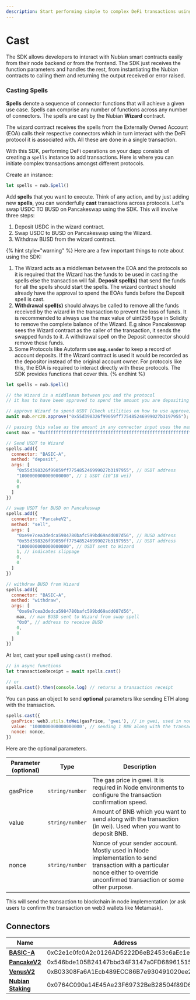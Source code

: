 ```yaml
---
description: Start performing simple to complex DeFi transactions using Javascript.
---
```


# Cast

The SDK allows developers to interact with Nubian smart contracts easily from their node backend or from the frontend. The SDK just receives the function parameters and handles the rest, from instantiating the Nubian contracts to calling them and returning the output received or error raised. &#x20;

### Casting Spells

**Spells** denote a sequence of connector functions that will achieve a given use case. Spells can comprise any number of functions across any number of connectors. The spells are cast by the Nubian **Wizard** contract.

The wizard contract receives the spells from the Externally Owned Account (EOA) calls their respective connectors which in turn interact with the DeFi protocol it is associated with. All these are done in a single transaction.&#x20;

With this SDK, performing DeFi operations on your dapp consists of creating a `spells` instance to add transactions. Here is where you can initiate complex transactions amongst different protocols.

Create an instance:

```javascript
let spells = nub.Spell()
```

Add **spells** that you want to execute. Think of any action, and by just adding new **spells**, you can wonderfully **cast** transactions across protocols. Let's swap USDC TO BUSD on Pancakeswap using the SDK. This will involve three steps:

1. Deposit USDC in the wizard contract.
2. Swap USDC to BUSD on Pancakeswap using the Wizard.
3. Withdraw BUSD from the wizard contract.

{% hint style="warning" %}
Here are a few important things to note about using the SDK:

1. The Wizard acts as a middleman between the EOA and the protocols so it is required that the Wizard has the funds to be used in casting the spells else the transaction will fail. **Deposit spell(s)** that send the funds for all the spells should start the spells. The wizard contract should already have the approval to spend the EOAs funds before the Deposit spell is cast.
2. **Withdrawal spell(s)** should always be called to remove all the funds received by the wizard in the transaction to prevent the loss of funds. It is recommended to always use the max value of uint256 type in Solidity to remove the complete balance of the Wizard. E.g since Pancakeswap sees the Wizard contract as the caller of the transaction, it sends the swapped funds to it. A withdrawal spell on the Deposit connector should remove these funds.
3. Some Protocols like Autofarm use **`msg.sender`** to keep a record of account deposits. If the Wizard contract is used it would be recorded as the depositor instead of the original account owner. For protocols like this, the EOA is required to interact directly with these protocols. The SDK provides functions that cover this.
{% endhint %}

```javascript
let spells = nub.Spell()

// the Wizard is a middleman between you and the protocol
// it has to have been approved to spend the amount you are depositing

// approve Wizard to spend USDT [Check utilities on how to use approve]
await nub.erc20.approve("0x55d398326f99059ff775485246999027b3197955");

// passing this value as the amount in any connector input uses the maximum balance
const max = "0xffffffffffffffffffffffffffffffffffffffffffffffffffffffffffffffff";

// Send USDT to Wizard
spells.add({
  connector: "BASIC-A",
  method: "deposit",
  args: [
    "0x55d398326f99059ff775485246999027b3197955", // USDT address
    "1000000000000000000", // 1 USDT (10^18 wei)
    0,
    0
  ]
})

// swap USDT for BUSD on Pancakeswap
spells.add({
  connector: "PancakeV2",
  method: "sell",
  args: [
    "0xe9e7cea3dedca5984780bafc599bd69add087d56", // BUSD address
    "0x55d398326f99059ff775485246999027b3197955", // USDT address
    "1000000000000000000", // USDT sent to Wizard
    1, // indicates slippage
    0,
    0
  ]
})

// withdraw BUSD from Wizard
spells.add({
  connector: "BASIC-A",
  method: "withdraw",
  args: [
    "0xe9e7cea3dedca5984780bafc599bd69add087d56",
    max, // max BUSD sent to Wizard from swap spell
    "0x0", // address to receive BUSD
    0,
    0
  ]
})
```

At last, cast your spell using `cast()` method.

```javascript
// in async functions
let transactionReceipt = await spells.cast()

// or
spells.cast().then(console.log) // returns a transaction receipt
```

You can pass an object to send **optional** parameters like sending ETH along with the transaction.

```javascript
spells.cast({
  gasPrice: web3.utils.toWei(gasPrice, 'gwei'), // in gwei, used in node implementation.
  value: '1000000000000000000', // sending 1 BNB along with the transaction.
  nonce: nonce,
})
```

Here are the optional parameters.

| **Parameter (optional)** | **Type**        | **Description**                                                                                                                                                                |
| ------------------------ | --------------- | ------------------------------------------------------------------------------------------------------------------------------------------------------------------------------ |
| gasPrice                 | `string/number` | The gas price in gwei. It is required in Node environments to configure the transaction confirmation speed.                                                                    |
| value                    | `string/number` | Amount of BNB which you want to send along with the transaction (in wei). Used when you want to deposit BNB.                                                                   |
| nonce                    | `string/number` | Nonce of your sender account. Mostly used in Node implementation to send transaction with a particular nonce either to override unconfirmed transaction or some other purpose. |

This will send the transaction to blockchain in node implementation (or ask users to confirm the transaction on web3 wallets like Metamask).

## Connectors

| **Name**                                                                   | **Address**                                |
| -------------------------------------------------------------------------- | ------------------------------------------ |
| ****[**BASIC-A**](../connectors/available-connectors/basic.md)****         | 0xC2e1c0fc0A2c0126AD5222D6eB2453c6aEc1e637 |
| [**PancakeV2**](../connectors/available-connectors/pancakeswap.md)         | 0x546bde105B24147bbd34F3147a0FD68961515Feb |
| [**VenusV2**](../connectors/available-connectors/venus.md)                 | 0xB03308Fa6A1Ecb489ECC86B7e930491020ee2b96 |
| [**Nubian Staking**](../connectors/available-connectors/nubian-staking.md) | 0x0764C090a14E45Ae23F69732BeB28504f89D669A |
